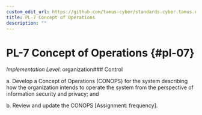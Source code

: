 ```yaml
---
custom_edit_url: https://github.com/tamus-cyber/standards.cyber.tamus.edu/tree/main/static/content/tamus.edu/TAMUS_profile.xml
title: PL-7 Concept of Operations
description: ""
---
```


# PL-7 Concept of Operations {#pl-07}

_Implementation Level_: organization### Control

a. Develop a Concept of Operations (CONOPS) for the system describing how the organization intends to operate the system from the perspective of information security and privacy; and

b. Review and update the CONOPS [Assignment: frequency].

